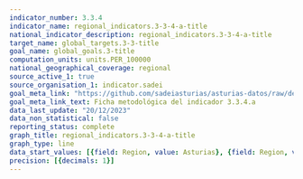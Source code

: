 ```yaml
---
indicator_number: 3.3.4
indicator_name: regional_indicators.3-3-4-a-title
national_indicator_description: regional_indicators.3-3-4-a-title
target_name: global_targets.3-3-title
goal_name: global_goals.3-title
computation_units: units.PER_100000
national_geographical_coverage: regional
source_active_1: true
source_organisation_1: indicator.sadei
goal_meta_link: "https://github.com/sadeiasturias/asturias-datos/raw/develop/descargas/metodologia/3.3.4.a.pdf"
goal_meta_link_text: Ficha metodológica del indicador 3.3.4.a
data_last_update: "20/12/2023"
data_non_statistical: false
reporting_status: complete
graph_title: regional_indicators.3-3-4-a-title
graph_type: line
data_start_values: [{field: Region, value: Asturias}, {field: Region, value: España}]
precision: [{decimals: 1}]
---
```

